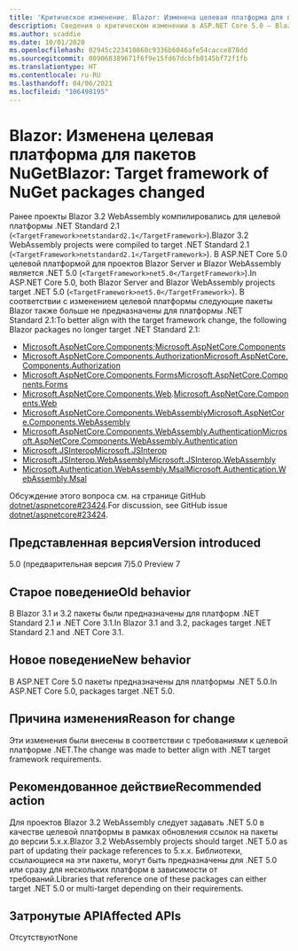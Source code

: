 ```yaml
---
title: 'Критическое изменение. Blazor: Изменена целевая платформа для пакетов NuGet'
description: Сведения о критическом изменении в ASP.NET Core 5.0 — Blazor. Изменена целевая платформа для пакетов NuGet
ms.author: scaddie
ms.date: 10/01/2020
ms.openlocfilehash: 02945c223410860c9336b6046afe54cacce878dd
ms.sourcegitcommit: 089068389671f6f9e15fd67dcbfb0145bf72f1fb
ms.translationtype: HT
ms.contentlocale: ru-RU
ms.lasthandoff: 04/06/2021
ms.locfileid: "106498195"
---
```

# <a name="blazor-target-framework-of-nuget-packages-changed"></a><span data-ttu-id="c2f38-103">Blazor: Изменена целевая платформа для пакетов NuGet</span><span class="sxs-lookup"><span data-stu-id="c2f38-103">Blazor: Target framework of NuGet packages changed</span></span>

<span data-ttu-id="c2f38-104">Ранее проекты Blazor 3.2 WebAssembly компилировались для целевой платформы .NET Standard 2.1 (`<TargetFramework>netstandard2.1</TargetFramework>`).</span><span class="sxs-lookup"><span data-stu-id="c2f38-104">Blazor 3.2 WebAssembly projects were compiled to target .NET Standard 2.1 (`<TargetFramework>netstandard2.1</TargetFramework>`).</span></span> <span data-ttu-id="c2f38-105">В ASP.NET Core 5.0 целевой платформой для проектов Blazor Server и Blazor WebAssembly является .NET 5.0 (`<TargetFramework>net5.0</TargetFramework>`).</span><span class="sxs-lookup"><span data-stu-id="c2f38-105">In ASP.NET Core 5.0, both Blazor Server and Blazor WebAssembly projects target .NET 5.0 (`<TargetFramework>net5.0</TargetFramework>`).</span></span> <span data-ttu-id="c2f38-106">В соответствии с изменением целевой платформы следующие пакеты Blazor также больше не предназначены для платформы .NET Standard 2.1:</span><span class="sxs-lookup"><span data-stu-id="c2f38-106">To better align with the target framework change, the following Blazor packages no longer target .NET Standard 2.1:</span></span>

* <span data-ttu-id="c2f38-107">[Microsoft.AspNetCore.Components](https://www.nuget.org/packages/Microsoft.AspNetCore.Components);</span><span class="sxs-lookup"><span data-stu-id="c2f38-107">[Microsoft.AspNetCore.Components](https://www.nuget.org/packages/Microsoft.AspNetCore.Components)</span></span>
* [<span data-ttu-id="c2f38-108">Microsoft.AspNetCore.Components.Authorization</span><span class="sxs-lookup"><span data-stu-id="c2f38-108">Microsoft.AspNetCore.Components.Authorization</span></span>](https://www.nuget.org/packages/Microsoft.AspNetCore.Components.Authorization)
* [<span data-ttu-id="c2f38-109">Microsoft.AspNetCore.Components.Forms</span><span class="sxs-lookup"><span data-stu-id="c2f38-109">Microsoft.AspNetCore.Components.Forms</span></span>](https://www.nuget.org/packages/Microsoft.AspNetCore.Components.Forms)
* <span data-ttu-id="c2f38-110">[Microsoft.AspNetCore.Components.Web](https://www.nuget.org/packages/Microsoft.AspNetCore.Components.Web).</span><span class="sxs-lookup"><span data-stu-id="c2f38-110">[Microsoft.AspNetCore.Components.Web](https://www.nuget.org/packages/Microsoft.AspNetCore.Components.Web)</span></span>
* [<span data-ttu-id="c2f38-111">Microsoft.AspNetCore.Components.WebAssembly</span><span class="sxs-lookup"><span data-stu-id="c2f38-111">Microsoft.AspNetCore.Components.WebAssembly</span></span>](https://www.nuget.org/packages/Microsoft.AspNetCore.Components.WebAssembly)
* [<span data-ttu-id="c2f38-112">Microsoft.AspNetCore.Components.WebAssembly.Authentication</span><span class="sxs-lookup"><span data-stu-id="c2f38-112">Microsoft.AspNetCore.Components.WebAssembly.Authentication</span></span>](https://www.nuget.org/packages/Microsoft.AspNetCore.Components.WebAssembly.Authentication)
* [<span data-ttu-id="c2f38-113">Microsoft.JSInterop</span><span class="sxs-lookup"><span data-stu-id="c2f38-113">Microsoft.JSInterop</span></span>](https://www.nuget.org/packages/Microsoft.JSInterop)
* [<span data-ttu-id="c2f38-114">Microsoft.JSInterop.WebAssembly</span><span class="sxs-lookup"><span data-stu-id="c2f38-114">Microsoft.JSInterop.WebAssembly</span></span>](https://www.nuget.org/packages/Microsoft.JSInterop.WebAssembly)
* [<span data-ttu-id="c2f38-115">Microsoft.Authentication.WebAssembly.Msal</span><span class="sxs-lookup"><span data-stu-id="c2f38-115">Microsoft.Authentication.WebAssembly.Msal</span></span>](https://www.nuget.org/packages/Microsoft.Authentication.WebAssembly.Msal)

<span data-ttu-id="c2f38-116">Обсуждение этого вопроса см. на странице GitHub [dotnet/aspnetcore#23424](https://github.com/dotnet/aspnetcore/issues/23424).</span><span class="sxs-lookup"><span data-stu-id="c2f38-116">For discussion, see GitHub issue [dotnet/aspnetcore#23424](https://github.com/dotnet/aspnetcore/issues/23424).</span></span>

## <a name="version-introduced"></a><span data-ttu-id="c2f38-117">Представленная версия</span><span class="sxs-lookup"><span data-stu-id="c2f38-117">Version introduced</span></span>

<span data-ttu-id="c2f38-118">5.0 (предварительная версия 7)</span><span class="sxs-lookup"><span data-stu-id="c2f38-118">5.0 Preview 7</span></span>

## <a name="old-behavior"></a><span data-ttu-id="c2f38-119">Старое поведение</span><span class="sxs-lookup"><span data-stu-id="c2f38-119">Old behavior</span></span>

<span data-ttu-id="c2f38-120">В Blazor 3.1 и 3.2 пакеты были предназначены для платформ .NET Standard 2.1 и .NET Core 3.1.</span><span class="sxs-lookup"><span data-stu-id="c2f38-120">In Blazor 3.1 and 3.2, packages target .NET Standard 2.1 and .NET Core 3.1.</span></span>

## <a name="new-behavior"></a><span data-ttu-id="c2f38-121">Новое поведение</span><span class="sxs-lookup"><span data-stu-id="c2f38-121">New behavior</span></span>

<span data-ttu-id="c2f38-122">В ASP.NET Core 5.0 пакеты предназначены для платформы .NET 5.0.</span><span class="sxs-lookup"><span data-stu-id="c2f38-122">In ASP.NET Core 5.0, packages target .NET 5.0.</span></span>

## <a name="reason-for-change"></a><span data-ttu-id="c2f38-123">Причина изменения</span><span class="sxs-lookup"><span data-stu-id="c2f38-123">Reason for change</span></span>

<span data-ttu-id="c2f38-124">Эти изменения были внесены в соответствии с требованиями к целевой платформе .NET.</span><span class="sxs-lookup"><span data-stu-id="c2f38-124">The change was made to better align with .NET target framework requirements.</span></span>

## <a name="recommended-action"></a><span data-ttu-id="c2f38-125">Рекомендованное действие</span><span class="sxs-lookup"><span data-stu-id="c2f38-125">Recommended action</span></span>

<span data-ttu-id="c2f38-126">Для проектов Blazor 3.2 WebAssembly следует задавать .NET 5.0 в качестве целевой платформы в рамках обновления ссылок на пакеты до версии 5.x.x.</span><span class="sxs-lookup"><span data-stu-id="c2f38-126">Blazor 3.2 WebAssembly projects should target .NET 5.0 as part of updating their package references to 5.x.x.</span></span> <span data-ttu-id="c2f38-127">Библиотеки, ссылающиеся на эти пакеты, могут быть предназначены для .NET 5.0 или сразу для нескольких платформ в зависимости от требований.</span><span class="sxs-lookup"><span data-stu-id="c2f38-127">Libraries that reference one of these packages can either target .NET 5.0 or multi-target depending on their requirements.</span></span>

## <a name="affected-apis"></a><span data-ttu-id="c2f38-128">Затронутые API</span><span class="sxs-lookup"><span data-stu-id="c2f38-128">Affected APIs</span></span>

<span data-ttu-id="c2f38-129">Отсутствуют</span><span class="sxs-lookup"><span data-stu-id="c2f38-129">None</span></span>

<!--

### Category

ASP.NET Core

### Affected APIs

Not detectable via API analysis

-->
